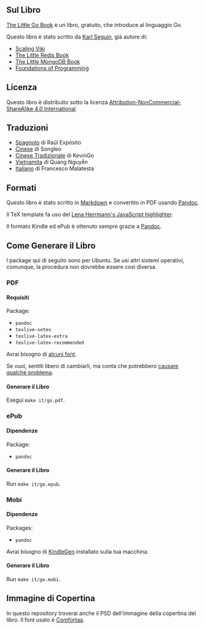 ## Sul Libro ##
[The Little Go Book](http://openmymind.net/The-Little-Go-Book/) è un libro, gratuito, che introduce al linguaggio Go.

Questo libro è stato scritto da [Karl Seguin](http://openmymind.net), già autore di:

* [Scaling Viki](http://openmymind.net/scaling-viki/)
* [The Little Redis Book](http://openmymind.net/2012/1/23/The-Little-Redis-Book/)
* [The Little MongoDB Book](http://openmymind.net/2011/3/28/The-Little-MongoDB-Book/)
* [Foundations of Programming](http://openmymind.net/FoundationsOfProgramming.pdf)

## Licenza ##
Questo libro è distribuito sotto la licenza  [Attribution-NonCommercial-ShareAlike 4.0 International](<http://creativecommons.org/licenses/by-nc-sa/4.0/>).

## Traduzioni ##

* [Spagnolo](https://github.com/raulexposito/the-little-go-book/tree/master/es) di Raúl Expósito
* [Cinese](https://github.com/songleo/the-little-go-book_ZH_CN) di Songleo
* [Cinese Tradizionale](https://github.com/kevingo/the-little-go-book) di KevinGo
* [Vietnamita](https://github.com/quangnh89/the-little-go-book/blob/master/vi/readme.md) di Quang Nguyễn
* [Italiano](https://github.com/francescomalatesta/the-little-go-book) di Francesco Malatesta

## Formati ##
Questo libro è stato scritto in [Markdown](http://daringfireball.net/projects/markdown/) e convertito in PDF usando [Pandoc](http://johnmacfarlane.net/pandoc/).

Il TeX template fa uso del [Lena Herrmann's JavaScript highlighter](http://lenaherrmann.net/2010/05/20/javascript-syntax-highlighting-in-the-latex-listings-package).

Il formato Kindle ed ePub è ottenuto sempre grazie a [Pandoc](http://johnmacfarlane.net/pandoc/).

## Come Generare il Libro ##
I package qui di seguito sono per Ubuntu. Se usi altri sistemi operativi, comunque, la procedura non dovrebbe essere così diversa.

### PDF

#### Requisiti

Package:

* `pandoc`
* `texlive-xetex`
* `texlive-latex-extra`
* `texlive-latex-recommended`

Avrai bisogno di [alcuni font](https://github.com/karlseguin/the-little-redis-book/blob/master/common/pdf-template.tex#L11).

Se vuoi, sentiti libero di cambiarli, ma conta che potrebbero [causare qualche problema](https://github.com/karlseguin/the-little-redis-book/issues/26).

#### Generare il Libro

Esegui `make it/go.pdf`.

### ePub

#### Dipendenze

Package:

* `pandoc`

#### Generare il Libro

Run `make it/go.epub`.

### Mobi

#### Dipendenze

Packages:

* `pandoc`

Avrai bisogno di [KindleGen](http://www.amazon.com/gp/feature.html?ie=UTF8&docId=1000765211) installato sulla tua macchina.

#### Generare il Libro

Run `make it/go.mobi`.

## Immagine di Copertina ##
In questo repository troverai anche il PSD dell'immagine della copertina del libro. Il font usato è [Comfortaa](http://www.dafont.com/comfortaa.font).
